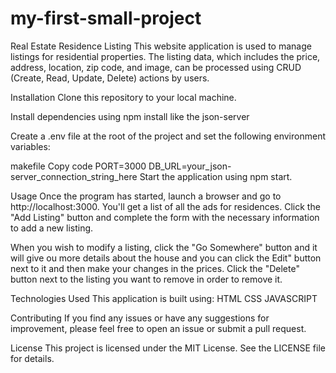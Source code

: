 # my-first-small-project
Real Estate Residence Listing
This website application is used to manage listings for residential properties. The listing data, which includes the price, address, location, zip code, and image, can be processed using CRUD (Create, Read, Update, Delete) actions by users.

Installation
Clone this repository to your local machine.

Install dependencies using npm install like the json-server

Create a .env file at the root of the project and set the following environment variables:

makefile
Copy code
PORT=3000
DB_URL=your_json-server_connection_string_here
Start the application using npm start.

Usage
Once the program has started, launch a browser and go to http://localhost:3000.
You'll get a list of all the ads for residences.
Click the "Add Listing" button and complete the form with the necessary information to add a new listing.

When you wish to modify a listing, click the "Go Somewhere" button and it will give ou more details about the house and you can click the Edit" button next to it and then make your changes in the prices.
Click the "Delete" button next to the listing you want to remove in order to remove it.

Technologies Used
This application is built using:
HTML
CSS
JAVASCRIPT

Contributing
If you find any issues or have any suggestions for improvement, please feel free to open an issue or submit a pull request.

License
This project is licensed under the MIT License. See the LICENSE file for details.



